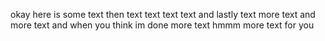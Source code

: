 okay here is some text then text text text text and lastly text
more text and more text and when you think im done more text
hmmm more text for you